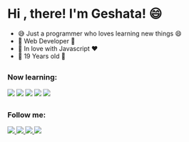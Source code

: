# Hi , there! I'm Geshata! :smile:

- :sweat_smile: Just a programmer who loves learning new things :smile:
- 🔧 Web Developer 🔧
- :orange_heart: In love with Javascript :heart:
- :pinching_hand: 19 Years old :pinching_hand:
      
##
  
<h3>Now learning:</h3>

<div>
     <img src="https://img.shields.io/badge/Lua-2C2D72?style=for-the-badge&logo=lua&logoColor=white" />
      <img src="https://img.shields.io/badge/c%23-%23239120.svg?style=for-the-badge&logo=c-sharp&logoColor=white" />
     <img src="https://img.shields.io/badge/HTML5-E34F26?style=for-the-badge&logo=html5&logoColor=white" />
     <img src="https://img.shields.io/badge/CSS3-1572B6?style=for-the-badge&logo=css3&logoColor=white" />
     <img src="https://img.shields.io/badge/JavaScript-F7DF1E?style=for-the-badge&logo=javascript&logoColor=black" />
</div>

 ##
 <h3>Follow me:</h3>

<div>
  <a href="https://discord.gg/edvCNdjJe8" target="_blank"><img src="https://img.shields.io/badge/Discord-7289DA?style=for-the-badge&logo=discord&logoColor=white">
  <a href="https://www.youtube.com/channel/UCr3Ta0MwCYnLFHgVh__-urA" target="_blank"><img src="https://img.shields.io/badge/YouTube-FF0000?style=for-the-badge&logo=youtube&logoColor=white">
  <a href="https://www.instagram.com/g3shaa/" target="_blank"><img src="https://img.shields.io/badge/Instagram-E4405F?style=for-the-badge&logo=instagram&logoColor=white">
  <a href="https://www.twitch.tv/g3shaaa" target="_blank"><img src="https://img.shields.io/badge/Twitch-9146FF?style=for-the-badge&logo=twitch&logoColor=white">
</div>
    
##



